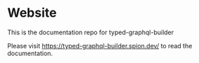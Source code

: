 # Website

This is the documentation repo for typed-graphql-builder

Please visit https://typed-graphql-builder.spion.dev/ to read the documentation.
